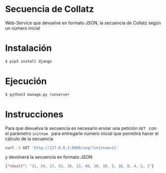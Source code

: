 # Secuencia de Collatz

Web-Service que devuelve en formato JSON,  la secuencia de Collatz según un número inicial

# Instalación

```bash
$ pip3 install django
```

# Ejecución

```bash
$ python3 manage.py runserver
```

# Instrucciones

Para que devuelva la secuencia es necesario enviar una petición ```GET ``` con el parámetro ```initnum ``` para entregarle número inicial que permitirá hacer el cálculo de la secuencia

```bash
curl -X GET 'http://127.0.0.1:8000/seq/?initnum=11'
```

y devolverá la secuencia en formato JSON

```json
{"result": "11, 34, 17, 52, 26, 13, 40, 20, 10, 5, 16, 8, 4, 2, 1"}
```

